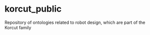 # korcut_public
Repository of ontologies related to robot design, which are part of the Korcut family
